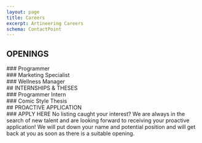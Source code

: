 ```yaml
---
layout: page
title: Careers
excerpt: Artineering Careers
schema: ContactPoint
---
```


<div class="aio-careers-center" markdown="1">

## OPENINGS
<div class="aio-careers-grid">

<div markdown="1">
<i class="fal fa-laptop-code fa-6x"></i>
### Programmer
</div>

<div markdown="1">
<i class="fal fa-bullhorn fa-6x"></i>
### Marketing Specialist
</div>

<div markdown="1">
<i class="fal fa-spa fa-6x"></i>
### Wellness Manager
</div>

</div>
</div>


<div class="aio-careers-center" markdown="1">
## INTERNSHIPS & THESES

<div class="aio-careers-grid">

<div markdown="1">
<i class="fal fa-laptop-code fa-6x"></i>
### Programmer Intern
</div>

<div markdown="1">
<i class="fal fa-paint-brush-alt fa-6x"></i>
### Comic Style Thesis
</div>

</div>
</div>


<div class="aio-careers-center" markdown="1">
## PROACTIVE APPLICATION

<div class="aio-careers-grid">

<div class="aio-careers-initiative" markdown="1">
<i class="fal fa-user-plus fa-6x"></i>
### APPLY HERE
No listing caught your interest? We are always in the search of new talent and are looking forward to receiving your proactive application! We will put down your name and potential position and will get back at you as soon as there is a suitable opening.
</div>


</div>
</div>
